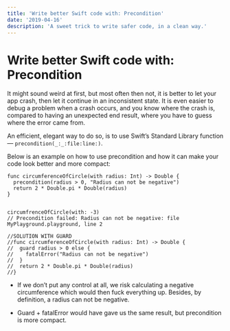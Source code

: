 ```yaml
---
title: 'Write better Swift code with: Precondition'
date: '2019-04-16'
description: 'A sweet trick to write safer code, in a clean way.'
---
```


#  Write better Swift code with: Precondition

It might sound weird at first, but most often then not, it is better to let your app crash, then let it continue in an inconsistent state. 
It is even easier to debug a problem when a crash occurs, and you know where the crash is, compared to having an unexpected end result, 
where you have to guess where the error came from.

An efficient, elegant way to do so, is to use Swift’s Standard Library function — `precondition(_:_:file:line:)`.

Below is an example on how to use precondition and how it can make your code look better and more compact:

```
func circumferenceOfCircle(with radius: Int) -> Double {
  precondition(radius > 0, "Radius can not be negative")
  return 2 * Double.pi * Double(radius)
}


circumfrenceOfCircle(with: -3)
// Precondition failed: Radius can not be negative: file MyPlayground.playground, line 2

//SOLUTION WITH GUARD
//func circumferenceOfCircle(with radius: Int) -> Double {
//  guard radius > 0 else {
//    fatalError("Radius can not be negative")
//  }
//  return 2 * Double.pi * Double(radius)
//}
```

- If we don’t put any control at all, we risk calculating a negative circumference which would then fuck everything up. Besides, by definition, a radius can not be negative.

- Guard + fatalError would have gave us the same result, but precondition is more compact.

